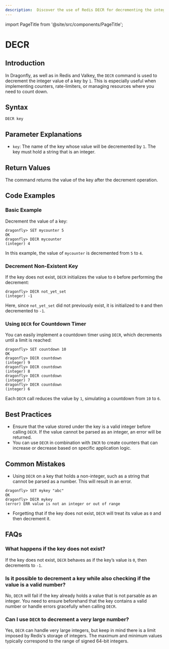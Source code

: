 ```yaml
---
description:  Discover the use of Redis DECR for decrementing the integer value of a key.
---
```


import PageTitle from '@site/src/components/PageTitle';

# DECR

<PageTitle title="Redis DECR Command (Documentation) | Dragonfly" />

## Introduction

In Dragonfly, as well as in Redis and Valkey, the `DECR` command is used to decrement the integer value of a key by `1`.
This is especially useful when implementing counters, rate-limiters, or managing resources where you need to count down.

## Syntax

```shell
DECR key
```

## Parameter Explanations

- `key`: The name of the key whose value will be decremented by `1`. The key must hold a string that is an integer.

## Return Values

The command returns the value of the key after the decrement operation.

## Code Examples

### Basic Example

Decrement the value of a key:

```shell
dragonfly> SET mycounter 5
OK
dragonfly> DECR mycounter
(integer) 4
```

In this example, the value of `mycounter` is decremented from `5` to `4`.

### Decrement Non-Existent Key

If the key does not exist, `DECR` initializes the value to `0` before performing the decrement:

```shell
dragonfly> DECR not_yet_set
(integer) -1
```

Here, since `not_yet_set` did not previously exist, it is initialized to `0` and then decremented to `-1`.

### Using `DECR` for Countdown Timer

You can easily implement a countdown timer using `DECR`, which decrements until a limit is reached:

```shell
dragonfly> SET countdown 10
OK
dragonfly> DECR countdown
(integer) 9
dragonfly> DECR countdown
(integer) 8
dragonfly> DECR countdown
(integer) 7
dragonfly> DECR countdown
(integer) 6
```

Each `DECR` call reduces the value by `1`, simulating a countdown from `10` to `6`.

## Best Practices

- Ensure that the value stored under the key is a valid integer before calling `DECR`. If the value cannot be parsed as an integer, an error will be returned.
- You can use `DECR` in combination with `INCR` to create counters that can increase or decrease based on specific application logic.

## Common Mistakes

- Using `DECR` on a key that holds a non-integer, such as a string that cannot be parsed as a number. This will result in an error.
  
```shell
dragonfly> SET mykey "abc"
OK
dragonfly> DECR mykey
(error) ERR value is not an integer or out of range
```

- Forgetting that if the key does not exist, `DECR` will treat its value as `0` and then decrement it.

## FAQs

### What happens if the key does not exist?

If the key does not exist, `DECR` behaves as if the key’s value is `0`, then decrements to `-1`.

### Is it possible to decrement a key while also checking if the value is a valid number?

No, `DECR` will fail if the key already holds a value that is not parsable as an integer. You need to ensure beforehand that the key contains a valid number or handle errors gracefully when calling `DECR`.

### Can I use `DECR` to decrement a very large number?

Yes, `DECR` can handle very large integers, but keep in mind there is a limit imposed by Redis's storage of integers. The maximum and minimum values typically correspond to the range of signed 64-bit integers.
